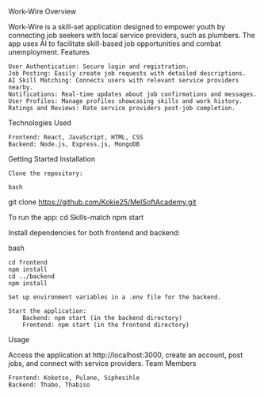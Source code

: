 Work-Wire
Overview

Work-Wire is a skill-set application designed to empower youth by connecting job seekers with local service providers, such as plumbers. The app uses AI to facilitate skill-based job opportunities and combat unemployment.
Features

    User Authentication: Secure login and registration.
    Job Posting: Easily create job requests with detailed descriptions.
    AI Skill Matching: Connects users with relevant service providers nearby.
    Notifications: Real-time updates about job confirmations and messages.
    User Profiles: Manage profiles showcasing skills and work history.
    Ratings and Reviews: Rate service providers post-job completion.

Technologies Used

    Frontend: React, JavaScript, HTML, CSS
    Backend: Node.js, Express.js, MongoDB

Getting Started
Installation

    Clone the repository:

    bash

git clone https://github.com/Kokie25/MelSoftAcademy.git

To run the app:
cd Skills-match
npm start

Install dependencies for both frontend and backend:

bash

    cd frontend
    npm install
    cd ../backend
    npm install

    Set up environment variables in a .env file for the backend.

    Start the application:
        Backend: npm start (in the backend directory)
        Frontend: npm start (in the frontend directory)

Usage

Access the application at http://localhost:3000, create an account, post jobs, and connect with service providers.
Team Members

    Frontend: Koketso, Pulane, Siphesihle
    Backend: Thabo, Thabiso